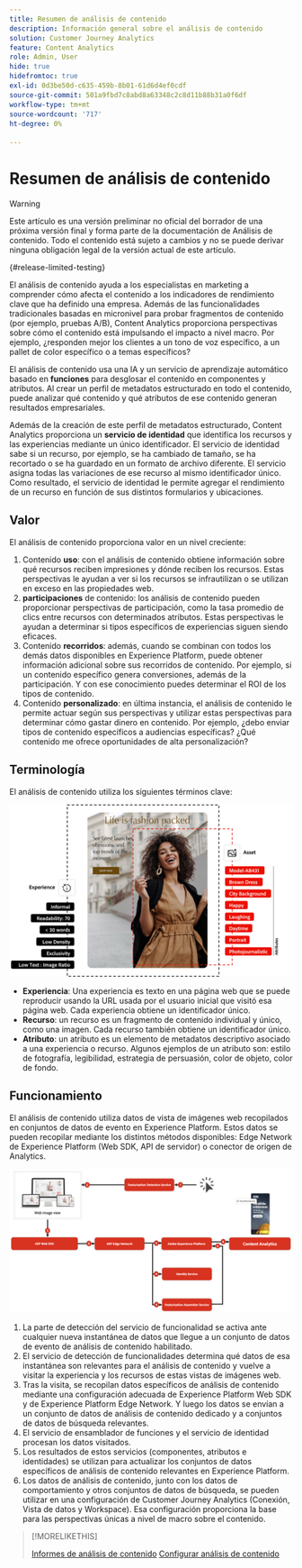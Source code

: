 ```yaml
---
title: Resumen de análisis de contenido
description: Información general sobre el análisis de contenido
solution: Customer Journey Analytics
feature: Content Analytics
role: Admin, User
hide: true
hidefromtoc: true
exl-id: 0d3be50d-c635-459b-8b01-61d6d4ef0cdf
source-git-commit: 501a9fbd7c8abd8a63348c2c8d11b88b31a0f6df
workflow-type: tm+mt
source-wordcount: '717'
ht-degree: 0%

---
```


# Resumen de análisis de contenido

<!-- 
This is a placeholder article for upcoming Content Analytics documentation. Currently used to set up contextual help entries for developer working on onboarding UI and workspace UI 
-->

>[!WARNING]
>
>Este artículo es una versión preliminar no oficial del borrador de una próxima versión final y forma parte de la documentación de Análisis de contenido. Todo el contenido está sujeto a cambios y no se puede derivar ninguna obligación legal de la versión actual de este artículo.
>

{#release-limited-testing}

El análisis de contenido ayuda a los especialistas en marketing a comprender cómo afecta el contenido a los indicadores de rendimiento clave que ha definido una empresa. Además de las funcionalidades tradicionales basadas en micronivel para probar fragmentos de contenido (por ejemplo, pruebas A/B), Content Analytics proporciona perspectivas sobre cómo el contenido está impulsando el impacto a nivel macro. Por ejemplo, ¿responden mejor los clientes a un tono de voz específico, a un pallet de color específico o a temas específicos?

El análisis de contenido usa una IA y un servicio de aprendizaje automático basado en **funciones** para desglosar el contenido en componentes y atributos. Al crear un perfil de metadatos estructurado en todo el contenido, puede analizar qué contenido y qué atributos de ese contenido generan resultados empresariales.

Además de la creación de este perfil de metadatos estructurado, Content Analytics proporciona un **servicio de identidad** que identifica los recursos y las experiencias mediante un único identificador. El servicio de identidad sabe si un recurso, por ejemplo, se ha cambiado de tamaño, se ha recortado o se ha guardado en un formato de archivo diferente. El servicio asigna todas las variaciones de ese recurso al mismo identificador único. Como resultado, el servicio de identidad le permite agregar el rendimiento de un recurso en función de sus distintos formularios y ubicaciones.

## Valor

El análisis de contenido proporciona valor en un nivel creciente:

1. Contenido **uso**: con el análisis de contenido obtiene información sobre qué recursos reciben impresiones y dónde reciben los recursos. Estas perspectivas le ayudan a ver si los recursos se infrautilizan o se utilizan en exceso en las propiedades web.
1. **participaciones** de contenido: los análisis de contenido pueden proporcionar perspectivas de participación, como la tasa promedio de clics entre recursos con determinados atributos. Estas perspectivas le ayudan a determinar si tipos específicos de experiencias siguen siendo eficaces.
1. Contenido **recorridos**: además, cuando se combinan con todos los demás datos disponibles en Experience Platform, puede obtener información adicional sobre sus recorridos de contenido. Por ejemplo, si un contenido específico genera conversiones, además de la participación. Y con ese conocimiento puedes determinar el ROI de los tipos de contenido.
1. Contenido **personalizado**: en última instancia, el análisis de contenido le permite actuar según sus perspectivas y utilizar estas perspectivas para determinar cómo gastar dinero en contenido. Por ejemplo, ¿debo enviar tipos de contenido específicos a audiencias específicas? ¿Qué contenido me ofrece oportunidades de alta personalización?

## Terminología

El análisis de contenido utiliza los siguientes términos clave:

![Assets y experiencias](/help/content-analytics/assets//content-analytics-experience-asset.png)

* **Experiencia**: Una experiencia es texto en una página web que se puede reproducir usando la URL usada por el usuario inicial que visitó esa página web. Cada experiencia obtiene un identificador único.
* **Recurso**: un recurso es un fragmento de contenido individual y único, como una imagen. Cada recurso también obtiene un identificador único.
* **Atributo**: un atributo es un elemento de metadatos descriptivo asociado a una experiencia o recurso. Algunos ejemplos de un atributo son: estilo de fotografía, legibilidad, estrategia de persuasión, color de objeto, color de fondo.

## Funcionamiento

El análisis de contenido utiliza datos de vista de imágenes web recopilados en conjuntos de datos de evento en Experience Platform. Estos datos se pueden recopilar mediante los distintos métodos disponibles: Edge Network de Experience Platform (Web SDK, API de servidor) o conector de origen de Analytics.

![Análisis de contenido - Cómo funciona](assets/how-it-works.png)


1. La parte de detección del servicio de funcionalidad se activa ante cualquier nueva instantánea de datos que llegue a un conjunto de datos de evento de análisis de contenido habilitado.
1. El servicio de detección de funcionalidades determina qué datos de esa instantánea son relevantes para el análisis de contenido y vuelve a visitar la experiencia y los recursos de estas vistas de imágenes web.
1. Tras la visita, se recopilan datos específicos de análisis de contenido mediante una configuración adecuada de Experience Platform Web SDK y de Experience Platform Edge Network. Y luego los datos se envían a un conjunto de datos de análisis de contenido dedicado y a conjuntos de datos de búsqueda relevantes.
1. El servicio de ensamblador de funciones y el servicio de identidad procesan los datos visitados.
1. Los resultados de estos servicios (componentes, atributos e identidades) se utilizan para actualizar los conjuntos de datos específicos de análisis de contenido relevantes en Experience Platform.
1. Los datos de análisis de contenido, junto con los datos de comportamiento y otros conjuntos de datos de búsqueda, se pueden utilizar en una configuración de Customer Journey Analytics (Conexión, Vista de datos y Workspace). Esa configuración proporciona la base para las perspectivas únicas a nivel de macro sobre el contenido.

>[!MORELIKETHIS]
>
>[Informes de análisis de contenido](#report/report.md)
>[Configurar análisis de contenido](config/configuration.md)
